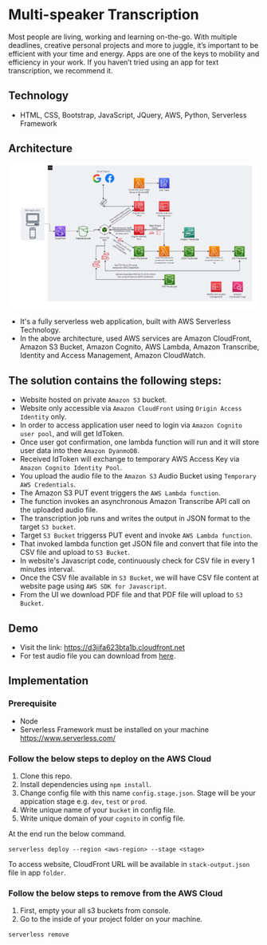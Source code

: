 # Multi-speaker Transcription
Most people are living, working and learning on-the-go. With multiple deadlines, creative personal projects and more to juggle, it’s important to be efficient with your time and energy. Apps are one of the keys to mobility and efficiency in your work. If you haven’t tried using an app for text transcription, we recommend it. 

## Technology
- HTML, CSS, Bootstrap, JavaScript, JQuery, AWS, Python, Serverless Framework

## Architecture
![This is an image](./app/docs/Architecture.png)

- It's a fully serverless web application, built with AWS Serverless Technology.
- In the above architecture, used AWS services are Amazon CloudFront, Amazon S3 Bucket, Amazon Cognito, AWS Lambda, Amazon Transcribe, Identity and Access Management, Amazon CloudWatch.

## The solution contains the following steps:
- Website hosted on private `Amazon S3` bucket.
- Website only accessible via `Amazon CloudFront` using `Origin Access Identity` only.
- In order to access application user need to login via `Amazon Cognito user pool`, and will get IdToken.
- Once user got confirmation, one lambda function will run and it will store user data into thee `Amazon DyanmoDB`.
- Received IdToken will exchange to temporary AWS Access Key via `Amazon Cognito Identity Pool`.
- You upload the audio file to the `Amazon S3` Audio Bucket using `Temporary AWS Credentials`.
- The Amazon S3 PUT event triggers the `AWS Lambda function`.
- The function invokes an asynchronous Amazon Transcribe API call on the uploaded audio file.
- The transcription job runs and writes the output in JSON format to the target `S3 bucket`.
- Target `S3 Bucket` triggerss PUT event and invoke `AWS Lambda function`.
- That invoked lambda function get JSON file and convert that file into the CSV file and upload to `S3 Bucket`.
- In website's Javascript code, continuously check for CSV file in every 1 minutes interval.
- Once the CSV file available in `S3 Bucket`, we will have CSV file content at website page using `AWS SDK for Javascript`.
- From the UI we download PDF file and that PDF file will upload to `S3 Bucket`.

## Demo
- Visit the link: https://d3jifa623bta1b.cloudfront.net
- For test audio file you can download from [here](https://github.com/ParthTrambadiya/multi-speaker-transcribe/raw/master/app/docs/medical-diarization.wav).
## Implementation
### Prerequisite
- Node
- Serverless Framework must be installed on your machine https://www.serverless.com/

### Follow the below steps to deploy on the AWS Cloud
1. Clone this repo.
2. Install dependencies using `npm install`.
3. Change config file with this name `config.stage.json`. Stage will be your appication stage e.g. `dev`, `test` or `prod`.
4. Write unique name of your `bucket` in config file. 
5. Write unique domain of your `cognito` in config file. 

At the end run the below command.
```
serverless deploy --region <aws-region> --stage <stage>
```

To access website, CloudFront URL will be available in `stack-output.json` file in app `folder`.

### Follow the below steps to remove from the AWS Cloud
1. First, empty your all s3 buckets from console.
2. Go to the inside of your project folder on your machine.
```
serverless remove
```

